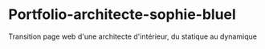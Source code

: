 # Portfolio-architecte-sophie-bluel
Transition page web d'une architecte d'intérieur, du statique au dynamique
